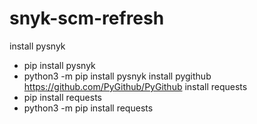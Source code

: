# snyk-scm-refresh
install pysnyk
 - pip install pysnyk
 - python3 -m pip install pysnyk
install pygithub https://github.com/PyGithub/PyGithub
install requests
 - pip install requests
 - python3 -m pip install requests

